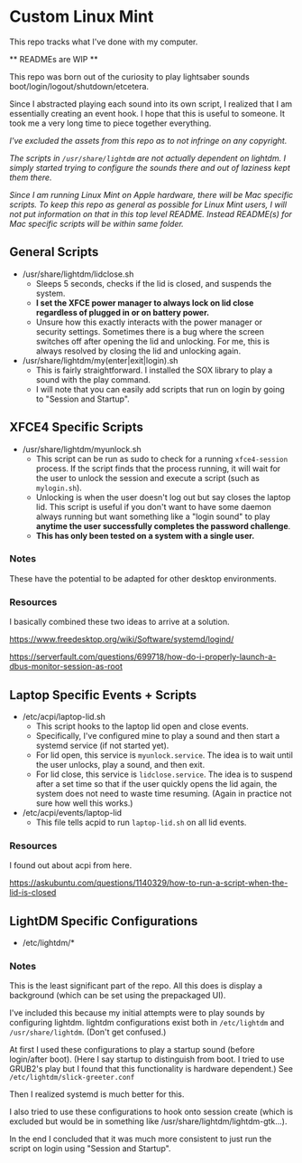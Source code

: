 # Custom Linux Mint
This repo tracks what I've done with my computer.

** READMEs are WIP **

This repo was born out of the curiosity to play lightsaber sounds boot/login/logout/shutdown/etcetera.

Since I abstracted playing each sound into its own script, I realized that I am essentially creating an event hook. I hope that this is useful to someone. It took me a very long time to piece together everything.

_I've excluded the assets from this repo as to not infringe on any copyright._

_The scripts in ```/usr/share/lightdm``` are not actually dependent on lightdm. I simply started trying to configure the sounds there and out of laziness kept them there._

_Since I am running Linux Mint on Apple hardware, there will be Mac specific scripts. To keep this repo as general as possible for Linux Mint users, I will not put information on that in this top level README. Instead README(s) for Mac specific scripts will be within same folder._

## General Scripts

* /usr/share/lightdm/lidclose.sh
  * Sleeps 5 seconds, checks if the lid is closed, and suspends the system.
  * **I set the XFCE power manager to always lock on lid close regardless of plugged in or on battery power.**
  * Unsure how this exactly interacts with the power manager or security settings. Sometimes there is a bug where the screen switches off after opening the lid and unlocking. For me, this is always resolved by closing the lid and unlocking again.
* /usr/share/lightdm/my(enter|exit|login).sh
  * This is fairly straightforward. I installed the SOX library to play a sound with the play command.
  * I will note that you can easily add scripts that run on login by going to "Session and Startup".

## XFCE4 Specific Scripts

* /usr/share/lightdm/myunlock.sh
  * This script can be run as sudo to check for a running ```xfce4-session``` process. If the script finds that the process running, it will wait for the user to unlock the session and execute a script (such as ```mylogin.sh```).
  * Unlocking is when the user doesn't log out but say closes the laptop lid. This script is useful if you don't want to have some daemon always running but want something like a "login sound" to play **anytime the user successfully completes the password challenge**.
  * **This has only been tested on a system with a single user.**

### Notes

These have the potential to be adapted for other desktop environments.

### Resources

I basically combined these two ideas to arrive at a solution.

https://www.freedesktop.org/wiki/Software/systemd/logind/

https://serverfault.com/questions/699718/how-do-i-properly-launch-a-dbus-monitor-session-as-root

## Laptop Specific Events + Scripts

* /etc/acpi/laptop-lid.sh
  * This script hooks to the laptop lid open and close events.
  * Specifically, I've configured mine to play a sound and then start a systemd service (if not started yet).
  * For lid open, this service is ```myunlock.service```. The idea is to wait until the user unlocks, play a sound, and then exit.
  * For lid close, this service is ```lidclose.service```. The idea is to suspend after a set time so that if the user quickly opens the lid again, the system does not need to waste time resuming. (Again in practice not sure how well this works.)
* /etc/acpi/events/laptop-lid
  * This file tells acpid to run ```laptop-lid.sh``` on all lid events.

### Resources

I found out about acpi from here.

https://askubuntu.com/questions/1140329/how-to-run-a-script-when-the-lid-is-closed

## LightDM Specific Configurations

* /etc/lightdm/*

### Notes

This is the least significant part of the repo. All this does is display a background (which can be set using the prepackaged UI).

I've included this because my initial attempts were to play sounds by configuring lightdm. lightdm configurations exist both in ```/etc/lightdm``` and ```/usr/share/lightdm```. (Don't get confused.)

At first I used these configurations to play a startup sound (before login/after boot). (Here I say startup to distinguish from boot. I tried to use GRUB2's play but I found that this functionality is hardware dependent.) See ```/etc/lightdm/slick-greeter.conf```

Then I realized systemd is much better for this. 

I also tried to use these configurations to hook onto session create (which is excluded but would be in something like /usr/share/lightdm/lightdm-gtk...).

In the end I concluded that it was much more consistent to just run the script on login using "Session and Startup".

